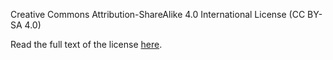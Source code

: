 Creative Commons Attribution-ShareAlike 4.0 International License (CC BY-SA 4.0)

Read the full text of the license [here](https://creativecommons.org/licenses/by-sa/4.0/legalcode).
